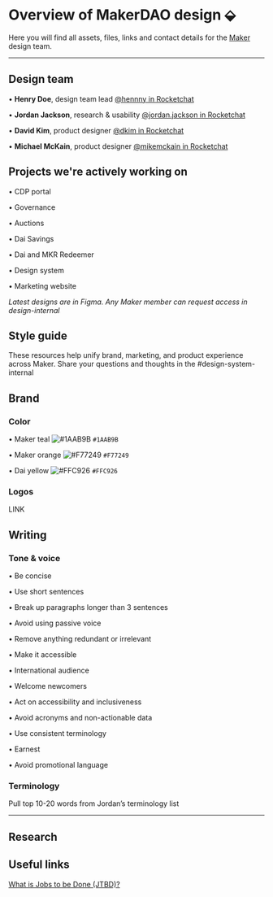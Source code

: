 # Overview of MakerDAO design ⬙

Here you will find all assets, files, links and contact details for the [Maker](https://makerdao.com/) design team. 

---

## Design team
•  **Henry Doe**, design team lead [@hennny in Rocketchat](chat.makerdao.com)

•  **Jordan Jackson**, research & usability [@jordan.jackson in Rocketchat](chat.makerdao.com)

•  **David Kim**, product designer [@dkim in Rocketchat](chat.makerdao.com)

•  **Michael McKain**, product designer [@mikemckain in Rocketchat](chat.makerdao.com)

## Projects we're actively working on
•  CDP portal

•  Governance

•  Auctions

•  Dai Savings

•  Dai and MKR Redeemer

•  Design system

•  Marketing website

*Latest designs are in Figma. Any Maker member can request access in design-internal*

## Style guide
These resources help unify brand, marketing, and product experience across Maker. Share your questions and thoughts in the #design-system-internal

## Brand

### Color

•  Maker teal ![#1AAB9B](https://placehold.it/15/1AAB9B/000000?text=+) `#1AAB9B`

•  Maker orange ![#F77249](https://placehold.it/15/F77249/000000?text=+) `#F77249`

•  Dai yellow ![#FFC926](https://placehold.it/15/FFC926/000000?text=+) `#FFC926`

### Logos
LINK

## Writing
### Tone & voice 
•  Be concise

•  Use short sentences

•  Break up paragraphs longer than 3 sentences

•  Avoid using passive voice

•  Remove anything redundant or irrelevant

•  Make it accessible

•  International audience

•  Welcome newcomers

•  Act on accessibility and inclusiveness

•  Avoid acronyms and non-actionable data

•  Use consistent terminology 

•  Earnest

•  Avoid promotional language


### Terminology
Pull top 10-20 words from Jordan’s terminology list

---


## Research




## Useful links

[What is Jobs to be Done (JTBD)?](https://jtbd.info/2-what-is-jobs-to-be-done-jtbd-796b82081cca)
